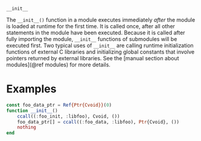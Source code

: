 ```
__init__
```

The `__init__()` function in a module executes immediately *after* the module is loaded at runtime for the first time. It is called once, after all other statements in the module have been executed. Because it is called after fully importing the module, `__init__` functions of submodules will be executed first. Two typical uses of `__init__` are calling runtime initialization functions of external C libraries and initializing global constants that involve pointers returned by external libraries. See the [manual section about modules](@ref modules) for more details.

# Examples

```julia
const foo_data_ptr = Ref{Ptr{Cvoid}}(0)
function __init__()
    ccall((:foo_init, :libfoo), Cvoid, ())
    foo_data_ptr[] = ccall((:foo_data, :libfoo), Ptr{Cvoid}, ())
    nothing
end
```
